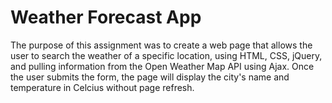 # Weather Forecast App 
The purpose of this assignment was to create a web page that allows the user to search the weather of a specific location, using HTML, CSS, jQuery, and pulling information from the Open Weather Map API using Ajax. Once the user submits the form, the page will display the city's name and temperature in Celcius without page refresh. 
